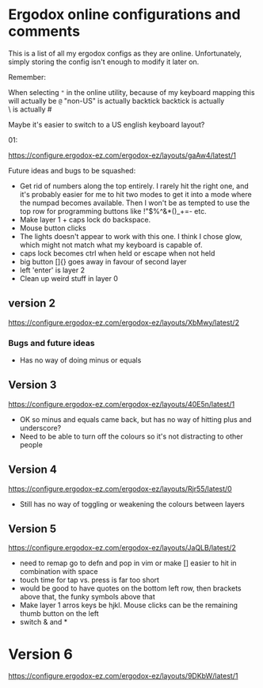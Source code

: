 # Ergodox online configurations and comments

This is a list of all my ergodox configs as they are online.
Unfortunately, simply storing the config isn't enough to modify it later on.

Remember:

When selecting `"` in the online utility, because of my keyboard mapping this will actually be `@`
"non-US\" is actually backtick
backtick is actually \
\ is actually #

Maybe it's easier to switch to a US english keyboard layout?

01:

https://configure.ergodox-ez.com/ergodox-ez/layouts/gaAw4/latest/1

Future ideas and bugs to be squashed:

+ Get rid of numbers along the top entirely. I rarely hit the right one, and it's probably easier for me to hit two modes to get it into a mode where the numpad becomes available.  Then I won't be as tempted to use the top row for programming buttons like !"$%^&*()_+=- etc.
+ Make layer 1 + caps lock do backspace.
+ Mouse button clicks
+ The lights doesn't appear to work with this one. I think I chose glow, which might not match what my keyboard is capable of.
+ caps lock becomes ctrl when held or escape when not held
+ big button []{} goes away in favour of second layer
+ left 'enter' is layer 2
+ Clean up weird stuff in layer 0



## version 2

https://configure.ergodox-ez.com/ergodox-ez/layouts/XbMwy/latest/2

### Bugs and future ideas

* Has no way of doing minus or equals

## Version 3

https://configure.ergodox-ez.com/ergodox-ez/layouts/40E5n/latest/1

- OK so minus and equals came back, but has no way of hitting plus and underscore?
- Need to be able to turn off the colours so it's not distracting to other people

## Version 4

https://configure.ergodox-ez.com/ergodox-ez/layouts/Rjr55/latest/0

- Still has no way of toggling or weakening the colours between layers

## Version 5

https://configure.ergodox-ez.com/ergodox-ez/layouts/JaQLB/latest/2

- need to remap go to defn and pop in vim or make [] easier to hit in combination with space
- touch time for tap vs. press is far too short
- would be good to have quotes on the bottom left row, then brackets above that, the funky symbols above that
- Make layer 1 arros keys be hjkl. Mouse clicks can be the remaining thumb button on the left
- switch & and *

# Version 6

https://configure.ergodox-ez.com/ergodox-ez/layouts/9DKbW/latest/1
